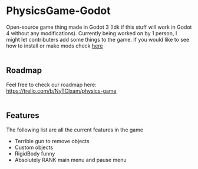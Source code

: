 # PhysicsGame-Godot
Open-source game thing made in Godot 3 (Idk if this stuff will work in Godot 4 without any modifications). Currently being worked on by 1 person, I might let contributers add some things to the game. If you would like to see how to install or make mods check [here](https://github.com/marrow-Dev/PhysicsGame-Godot/wiki)<br />
<br />
## Roadmap
Feel free to check our roadmap here: <br />
https://trello.com/b/NyTCIxam/physics-game <br />
<br />
## Features
The following list are all the current features in the game
* Terrible gun to remove objects
* Custom objects
* RigidBody funny
* Absolutely RANK main menu and pause menu
